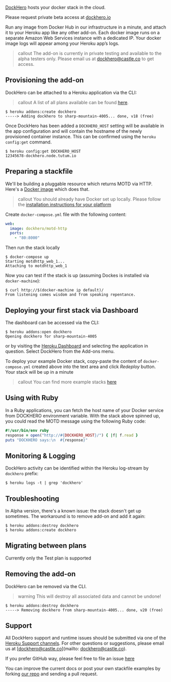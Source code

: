 [DockHero](http://addons.heroku.com/dockhero) hosts your docker stack in the cloud.

Please request private beta access at [dockhero.io](http://dockhero.io/)

Run any image from Docker Hub in our infrastructure in a minute, and attach it to your Heroku app like any other add-on.
Each docker image runs on a separate Amazon Web Services instance with a dedicated IP.
Your docker image logs will appear among your Heroku app’s logs.

> callout
> The add-on is currently in private testing and available to the alpha testers only.
> Please email us at [dockhero@castle.co](mailto:dockhero@castle.co) to get access.

## Provisioning the add-on

DockHero can be attached to a Heroku application via the CLI:

> callout
> A list of all plans available can be found [here](http://addons.heroku.com/dockhero).

```term
$ heroku addons:create dockhero
-----> Adding dockhero to sharp-mountain-4005... done, v18 (free)
```

Once DockHero has been added a `DOCKHERO_HOST` setting will be available in the app configuration and will contain the hostname of the newly provisioned container instance. This can be confirmed using the `heroku config:get` command.

```term
$ heroku config:get DOCKHERO_HOST
12345678-dockhero.node.tutum.io
```


## Preparing a stackfile
We'll be building a pluggable resource which returns MOTD via HTTP.
Here's a [Docker image](https://hub.docker.com/r/dockhero/motd-http/) which does that.

> callout
> You should already have Docker set up locally.
> Please follow the [installation instructions for your platform](https://docs.docker.com/installation/)

Create `docker-compose.yml` file with the following content:

```yml
web:
  image: dockhero/motd-http
  ports:
    - "80:8000"
```

Then run the stack locally

```term
$ docker-compose up
Starting motdhttp_web_1...
Attaching to motdhttp_web_1
```

Now you can test if the stack is up (assuming Dockes is installed via `docker-machine`):

```term
$ curl http://$(docker-machine ip default)/
From listening comes wisdom and from speaking repentance.
```

## Deploying your first stack via Dashboard

The dashboard can be accessed via the CLI:

```term
$ heroku addons:open dockhero
Opening dockhero for sharp-mountain-4005
```

or by visiting the [Heroku Dashboard](https://dashboard.heroku.com/apps) and selecting the application in question. Select DockHero from the Add-ons menu.

To deploy your example Docker stack, copy-paste the content of `docker-compose.yml` created above into the text area and click *Redeploy* button.
Your stack will be up in a minute

> callout
> You can find more example stacks [here](https://github.com/cloudcastle/dockhero/tree/master/examples)

## Using with Ruby


In a Ruby applications, you can fetch the host name of your Docker service from DOCKHERO environment variable.
With the stack above spinned up, you could read the MOTD message using the following Ruby code:

```ruby
#!/usr/bin/env ruby
response = open("http://#{DOCKHERO_HOST}/") { |f| f.read }
puts "DOCKHERO says:\n  #{response}"
```

## Monitoring & Logging

DockHero activity can be identified within the Heroku log-stream by `dockhero` prefix:

```term
$ heroku logs -t | grep 'dockhero'
```

## Troubleshooting

In Alpha version, there's a known issue: the stack doesn't get up sometimes.
The workaround is to remove add-on and add it again:

```term
$ heroku addons:destroy dockhero
$ heroku addons:create dockhero
```


## Migrating between plans

Currently only the Test plan is supported

## Removing the add-on

DockHero can be removed via the CLI.

> warning
> This will destroy all associated data and cannot be undone!

```term
$ heroku addons:destroy dockhero
-----> Removing dockhero from sharp-mountain-4005... done, v20 (free)
```


## Support

All DockHero support and runtime issues should be submitted via one of the [Heroku Support channels](support-channels). For other questions or suggestions, please email us at [dockhero@castle.co](mailto: dockhero@castle.co).

If you prefer GitHub way, please feel free to file an issue [here](https://github.com/cloudcastle/dockhero/issues)

You can improve the current docs or post your own stackfile examples by forking [our repo](https://github.com/cloudcastle/dockhero/) and sending a pull request.
